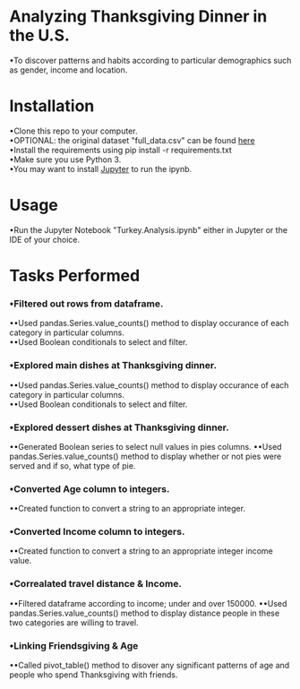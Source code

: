 # Analyzing Thanksgiving Dinner in the U.S.
•To discover patterns and habits according to particular demographics such as gender, income and location.

# Installation
•Clone this repo to your computer.  
•OPTIONAL: the original dataset "full_data.csv" can be found [here](https://github.com/fivethirtyeight/data/tree/master/thanksgiving-2015)  
•Install the requirements using pip install -r requirements.txt  
•Make sure you use Python 3.  
•You may want to install [Jupyter](http://jupyter.org/install) to run the ipynb.

# Usage
•Run the Jupyter Notebook "Turkey.Analysis.ipynb" either in Jupyter or the IDE of your choice.

# Tasks Performed
### •Filtered out rows from dataframe.
••Used pandas.Series.value_counts() method to display occurance of each category in particular columns.  
••Used Boolean conditionals to select and filter.
### •Explored main dishes at Thanksgiving dinner.
••Used pandas.Series.value_counts() method to display occurance of each category in particular columns.  
••Used Boolean conditionals to select and filter.
### •Explored dessert dishes at Thanksgiving dinner.
••Generated Boolean series to select null values in pies columns.
••Used pandas.Series.value_counts() method to display whether or not pies were served and if so, what type of pie.
### •Converted Age column to integers.
••Created function to convert a string to an appropriate integer. 
### •Converted Income column to integers.
••Created function to convert a string to an appropriate integer income value.
### •Correalated travel distance & Income.
••Filtered dataframe according to income; under and over 150000. 
••Used pandas.Series.value_counts() method to display distance people in these two categories are willing to travel.
### •Linking Friendsgiving & Age
••Called pivot_table() method to disover any significant patterns of age and people who spend Thanksgiving with friends.
